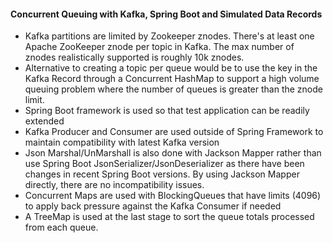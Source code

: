<h4>Concurrent Queuing with Kafka, Spring Boot and Simulated Data Records</h4>
<ul>
<li>Kafka partitions are limited by Zookeeper znodes. There's at least one Apache ZooKeeper znode per topic in Kafka. The max number of znodes realistically supported is roughly 10k znodes.</li>
<li>Alternative to creating a topic per queue would be to use the key in the Kafka Record through a Concurrent HashMap to support a high volume queuing problem where the number of queues is greater than the znode limit.</li>
<li>Spring Boot framework is used so that test application can be readily extended</li>
<li>Kafka Producer and Consumer are used outside of Spring Framework to maintain compatibility with latest Kafka version</li>
<li>Json Marshal/UnMarshall is also done with Jackson Mapper rather than use Spring Boot JsonSerializer/JsonDeserializer as there have been changes in recent Spring Boot versions. By using Jackson Mapper directly, there are no incompatibility issues. </li>
<li>Concurrent Maps are used with BlockingQueues that have limits (4096) to apply back pressure against the Kafka Consumer if needed</li>
<li>A TreeMap is used at the last stage to sort the queue totals processed from each queue.</li>
</ul>
